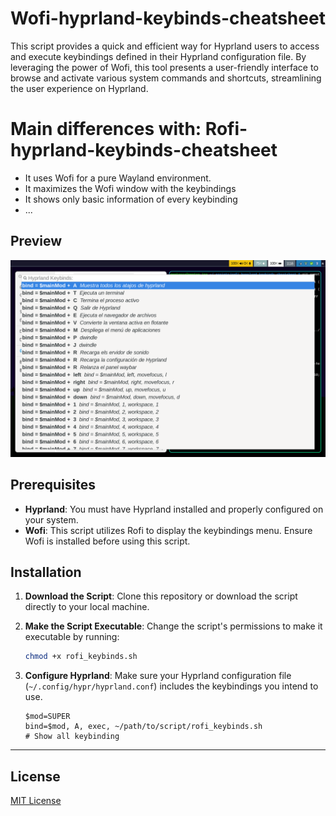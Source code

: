 # Wofi-hyprland-keybinds-cheatsheet

This script provides a quick and efficient way for Hyprland users to access and execute keybindings defined in their Hyprland configuration file. By leveraging the power of Wofi, this tool presents a user-friendly interface to browse and activate various system commands and shortcuts, streamlining the user experience on Hyprland.

# Main differences with: Rofi-hyprland-keybinds-cheatsheet

+ It uses Wofi for a pure Wayland environment.
+ It maximizes the Wofi window with the keybindings
+ It shows only basic information of every keybinding
+ ... 

## Preview

![wofi-hyprland-keybinds-cheatsheet Preview](./preview.png)


## Prerequisites

- **Hyprland**: You must have Hyprland installed and properly configured on your system.
- **Wofi**: This script utilizes Rofi to display the keybindings menu. Ensure Wofi is installed before using this script.

## Installation

1. **Download the Script**: Clone this repository or download the script directly to your local machine.
2. **Make the Script Executable**: Change the script's permissions to make it executable by running:

    ```bash
    chmod +x rofi_keybinds.sh
    ```

3. **Configure Hyprland**: Make sure your Hyprland configuration file (`~/.config/hypr/hyprland.conf`) includes the keybindings you intend to use.
    ```
    $mod=SUPER
    bind=$mod, A, exec, ~/path/to/script/rofi_keybinds.sh               # Show all keybinding
    ```

---

## License

[MIT License](LICENSE)

